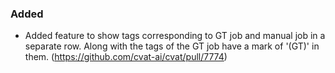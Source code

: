### Added

- Added feature to show tags corresponding to GT job and manual job in a separate row. Along with the tags of the GT job have a mark of '(GT)' in them. 
  (<https://github.com/cvat-ai/cvat/pull/7774>)
